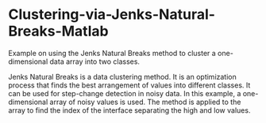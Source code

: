 # Clustering-via-Jenks-Natural-Breaks-Matlab
Example on using the Jenks Natural Breaks method to cluster a one-dimensional data array into two classes.

Jenks Natural Breaks is a data clustering method. It is an optimization process that finds the best arrangement of values into different classes. It can be used for step-change detection in noisy data. In this example, a one-dimensional array of noisy values is used. The method is applied to the array to find the index of the interface separating the high and low values.
